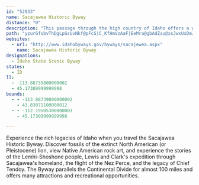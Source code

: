 ```yaml
---
id: "52933"
name: Sacajawea Historic Byway
distance: "0"
description: "This passage through the high country of Idaho offers a wealth of engaging stories, many of them considered historic legacies of Idaho."
path: "yzurGfsbvThDgLpGsUvNkf@pFcS|C_KfHmVzAaF|EeMra@gbAdZau@xsJwxUxDmJrEgJpC{EfFaHxBgCjiHwmGpHgGh^u[~E{Dhd@ga@tEyDrH_F~@e@bEgBtIaCvr@sLzYmFvYyEfCg@rG_Az\\cGx_@kG~HaBraC_b@lLgBfxBg_@zqBa\\~yAwWlfAoQrUeEpG{@jv@{M~IqAxCStwBWzGa@|Fy@fIeC~_@}NpHaDhGoBvCo@lC_@bEYtNWjW^lLGxSFrBKfHeAbFiAzJwDvEsC|C{BdEqD`DgDdF{GbHiLrFgKny@cwAhyCwhFvFaIbCkCvG_GnFgErp@cf@|HeH|DaFxCuEpDyGlC_GdD{JfSmr@vIyUd|DakJ~Oy^zTsa@jE}IjoAiuCx}CmfHp_@m{@dSqc@|U}a@j^uo@zOaXjD_FfEgEnoB{cBhByAdC{AjFeCfD{@ptByc@rOmEbE}@d~@qZdq@oTnF}@xCBvTvBvi@xEfFN~CGnC[nY_H|oB}c@tMcCjd@qDbb@uDnb@}ClCIhSElTQtV?`BGrB]jDgApCkB~DoEhPoVfEyFbEmEjHoGprAwfAvGgG`BcBtHmKnKaQfIaMlDoDlZiSrr@ed@hBeAp|@sXfK}DhC{A|DmCfSuPb~@{v@fO}LrHeEhJgDlt@oQnRmF~dBsb@bn@gPjAe@bGaD~c@y]`MmKhtAmfAlFmEjImIxFgH~b@{m@p`HqsJzImN`I}OlDkIlDuJbEuLfD{NxDcR`qBsoKdv@k~DdAsE`CsHbCaGrCaGxByDlBsChBeCfDsDnCgC`HmFhCuAxa@cTtqCgyAzj@kYrw@_b@lUuLzG_Dp^kR|GqC`PsFrSsFxn@sQta@eLp[iJ`GsApIcCnD{AjGmDbDsCzYq[p_@y`@pLaKhzAanAvCmCrB_CtAmBxq@ecAjAmAfC}AbCu@x@OrIa@fBSfEcAvEuChjAweAbSkRfJ{HvGqEv_@cTxJgGlF_E`d@ga@h^c[rHaGdI}FxDwBzWmMtTiLtbB_z@dNmHhBq@nLiGvNyIdLaJtPgQtwBs`ChJmK~F_G|RqTlUwVjK{LfXkYbWcYrDsDfEeFdPcQ|m@{q@vPkQzbAehAn_@ka@t`@ac@~O{PlFmGvGmJjCiEfQc\\~Sea@d`@at@rAoCbRc]`[ul@xm@kjA`BmCjKiSxoCwgFfXuf@hqDk}GnXgg@p_C_mElSk_@tBgElSi_@~Rg_@pj@odAfU_b@jh@{aAro@slAp]ao@v^{q@pE{IbSm^ry@o|AncAwlBrAm@`BSGuLDak@I{l@Hyd@IaTEgjCDyg@Eqb@Eu~Hd@{vLjMcmERaK}AkaBy@gsCBgEHsEZgH^iFr@sGtMkeAt`@q~Cx@qJh@qJ"
websites:
  - url: "http://www.idahobyways.gov/byways/sacajewea.aspx"
    name: Sacajawea Historic Byway
designations:
  - Idaho State Scenic Byway
states:
  - ID
ll:
  - -113.88739800000002
  - 45.17309999999998
bounds:
  - - -113.88739800000002
    - 43.83071100000012
  - - -112.19505300000003
    - 45.17309999999998

---
```


<p>Experience the rich legacies of Idaho when you travel the Sacajawea Historic Byway. Discover fossils of the extinct North American (or Pleistocene) lion, view Native American rock art, and experience the stories of the Lemhi-Shoshone people, Lewis and Clark's expedition through Sacajawea's homeland, the flight of the Nez Perce, and the legacy of Chief Tendoy. The Byway parallels the Continental Divide for almost 100 miles and offers many attractions and recreational opportunities.</p>
